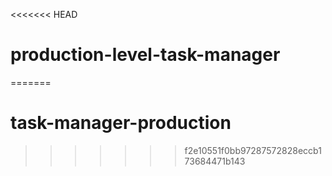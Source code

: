 <<<<<<< HEAD
# production-level-task-manager
=======
# task-manager-production
>>>>>>> f2e10551f0bb97287572828eccb173684471b143
